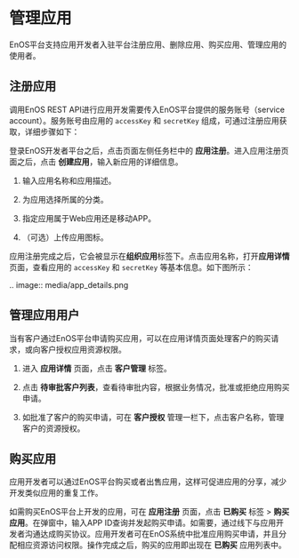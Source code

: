 # 管理应用

EnOS平台支持应用开发者入驻平台注册应用、删除应用、购买应用、管理应用的使用者。

## 注册应用

调用EnOS REST API进行应用开发需要传入EnOS平台提供的服务账号（service account）。服务账号由应用的 `accessKey` 和 `secretKey` 组成，可通过注册应用获取，详细步骤如下：

登录EnOS开发者平台之后，点击页面左侧任务栏中的 **应用注册**。进入应用注册页面之后，点击 **创建应用**，输入新应用的详细信息。

1. 输入应用名称和应用描述。

2. 为应用选择所属的分类。

3. 指定应用属于Web应用还是移动APP。

4. （可选）上传应用图标。

应用注册完成之后，它会被显示在**组织应用**标签下。点击应用名称，打开**应用详情**页面，查看应用的 `accessKey` 和 `secretKey` 等基本信息。如下图所示：

.. image:: media/app_details.png

<!--

在应用详情页面上，还可以进行应用资源注册和应用客户管理等操作。

## 管理应用资源

当应用开发完成，组织内相关资源的访问权限会默认授权给应用。如需将应用资源访问权限分配给不同用户，可通过以下步骤在EnOS平台注册和管理应用资源。

1. 打开 **应用注册** 页面，在 **组织应用** 标签下，点击应用名称，打开 **应用详情** 页面。

2. 点击 **资源注册** 标签，查看已注册的应用资源。

3. 点击 **编辑注册信息** > **添加资源**，在弹窗中输入资源ID、资源中英文名称。

4. 点击 **保存**。

注册的应用资源可以通过客户管理分配给相应的用户。

-->

## 管理应用用户

当有客户通过EnOS平台申请购买应用，可以在应用详情页面处理客户的购买请求，或向客户授权应用资源权限。

1. 进入 **应用详情** 页面，点击 **客户管理** 标签。

2. 点击 **待审批客户列表**，查看待审批内容，根据业务情况，批准或拒绝应用购买申请。

3. 如批准了客户的购买申请，可在 **客户授权** 管理一栏下，点击客户名称，管理客户的资源授权。

## 购买应用

应用开发者可以通过EnOS平台购买或者出售应用，这样可促进应用的分享，减少开发类似应用的重复工作。

如需购买EnOS平台上开发的应用，可在 **应用注册** 页面，点击 **已购买** 标签 > **购买应用**。在弹窗中，输入APP ID查询并发起购买申请。如需要，通过线下与应用开发者沟通达成购买协议。应用开发者可在EnOS系统中批准应用购买申请，并且分配相应资源访问权限。操作完成之后，购买的应用即出现在 **已购买** 应用列表中。
